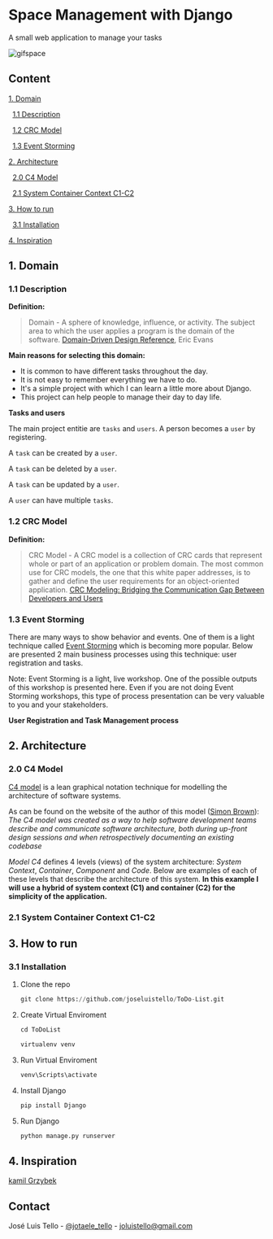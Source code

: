 # Space Management with Django

A small web application to manage your tasks

![gifspace](https://user-images.githubusercontent.com/65988061/136683114-bddefaf3-73ab-4892-be69-ed0f3835050a.gif)

## Content

[1. Domain](#1-Domain)

&nbsp;&nbsp;[1.1 Description](#11-description)

&nbsp;&nbsp;[1.2 CRC Model](#12-CRC-Model)

&nbsp;&nbsp;[1.3 Event Storming](#13-Event-Storming)

[2. Architecture](#2-Architecture)

&nbsp;&nbsp;[2.0 C4 Model](#20-C4-model)

&nbsp;&nbsp;[2.1 System Container Context C1-C2](#21-System-container-context-c1-c2)

[3. How to run](#3-How-to-run)

&nbsp;&nbsp;[3.1 Installation](#31-installation)

[4. Inspiration](#4-inspiration)

## 1. Domain

### 1.1 Description

**Definition:**

> Domain - A sphere of knowledge, influence, or activity. The subject area to which the user applies a program is the domain of the software. [Domain-Driven Design Reference](http://domainlanguage.com/ddd/reference/), Eric Evans

**Main reasons for selecting this domain:**

- It is common to have different tasks throughout the day.
- It is not easy to remember everything we have to do.
- It's a simple project with which I can learn a little more about Django.
- This project can help people to manage their day to day life.

**Tasks and users**

The main project entitie are `tasks` and `users`. A person becomes a `user` by registering.

A `task` can be created by a `user`.

A `task` can be deleted by a `user`.

A `task` can be updated by a `user`.

A `user` can have multiple `tasks`.

### 1.2 CRC Model

**Definition:**

> CRC Model - A CRC model is a collection of CRC cards that represent whole or part of an application or problem domain. The most common use for CRC models, the one that this white paper addresses, is to gather and define the user requirements for an object-oriented application. [CRC Modeling: Bridging the Communication Gap Between Developers and Users](http://www.uml.org.cn/umlapplication/pdf/crcmodeling.pdf)

### 1.3 Event Storming

There are many ways to show behavior and events. One of them is a light technique called [Event Storming](https://www.eventstorming.com/) which is becoming more popular. Below are presented 2 main business processes using this technique: user registration and tasks.

Note: Event Storming is a light, live workshop. One of the possible outputs of this workshop is presented here. Even if you are not doing Event Storming workshops, this type of process presentation can be very valuable to you and your stakeholders.

**User Registration and Task Management process**

## 2. Architecture

### 2.0 C4 Model

[C4 model](https://c4model.com/) is a lean graphical notation technique for modelling the architecture of software systems. <br>

As can be found on the website of the author of this model ([Simon Brown](https://simonbrown.je/)): *The C4 model was created as a way to help software development teams describe and communicate software architecture, both during up-front design sessions and when retrospectively documenting an existing codebase* <br>

*Model C4* defines 4 levels (views) of the system architecture: *System Context*, *Container*, *Component* and *Code*. Below are examples of each of these levels that describe the architecture of this system. **In this example I will use a hybrid of system context (C1) and container (C2) for the simplicity of the application.** <br>

### 2.1 System Container Context C1-C2

## 3. How to run

### 3.1 Installation

1. Clone the repo
   ```py
   git clone https://github.com/joseluistello/ToDo-List.git
   ```

2. Create Virtual Enviroment
   ```py
   cd ToDoList
   ```
   ```py
   virtualenv venv
   ```
   
3. Run Virtual Enviroment
   ```py
   venv\Scripts\activate
   ```
   
4. Install Django
   ```py
   pip install Django
   ```

5. Run Django 
   ```py
   python manage.py runserver
   ```


## 4. Inspiration

[kamil Grzybek](https://github.com/kgrzybek/modular-monolith-with-ddd)


<!-- CONTACT -->
## Contact

José Luis Tello - [@jotaele_tello](https://twitter.com/jotaele_tello) - joluistello@gmail.com
